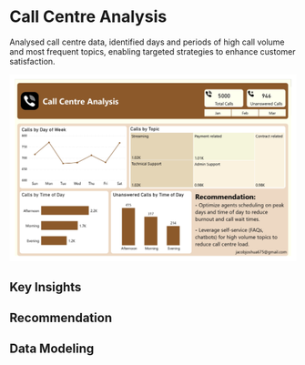 # Call Centre Analysis
Analysed call centre data, identified days and periods of high call volume and most frequent topics, enabling targeted strategies to enhance customer satisfaction.

![call centre analysis.jpg](https://github.com/jakejosh6751/Call-Centre-Analysis/blob/main/call%20centre%20analysis.jpg)

## Key Insights

## Recommendation

## Data Modeling
